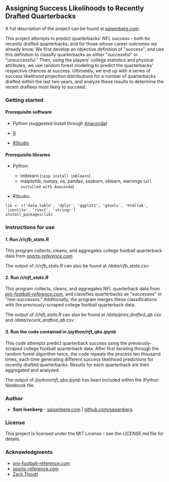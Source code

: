 
## Assigning Success Likelihoods to Recently Drafted Quarterbacks

A full description of the project can be found at [saisenberg.com](https://saisenberg.com/projects/quarterbacks.html).

This project attempts to predict quarterbacks' NFL success - both for recently drafted quarterbacks, and for those whose career outcomes we already know. We first develop an objective definition of "success", and use this definition to classify quarterbacks as either "successful" or "unsuccessful." Then, using the players' college statistics and physical attributes, we use random forest modeling to predict the quarterbacks' respective chances at success. Ultimately, we end up with a series of success likelihood projection distributions for a number of quarterbacks drafted within the last two years, and analyze these results to determine the recent draftees most likely to succeed.  

### Getting started

#### Prerequisite software

* Python (suggested install through [Anaconda](https://www.anaconda.com/download/))

* [R](https://www.r-project.org/)

* [RStudio](https://www.rstudio.com/products/rstudio/download/)

#### Prerequisite libraries

* Python:
    - imblearn (```!pip install imblearn```)
    - matplotlib, numpy, os, pandas, seaborn, sklearn, warnings (```all installed with Anaconda```)


* RStudio:

```
lib <- c('data.table', 'dplyr', 'ggplot2', 'gtools', 'htmltab', 'jsonlite', 'rvest', 'stringr')
install_packages(lib)
```

### Instructions for use

#### 1. Run */r/cfb_stats.R*

This program collects, cleans, and aggregates college football quarterback data from *[sports-reference.com](https://sports-reference.com/cfb/)*.  

The output of */r/cfb_stats.R* can also be found at */data/cfb_stats.csv*.

#### 2. Run */r/nfl_stats.R*

This program collects, cleans, and aggregates NFL quarterback data from *[pro-football-reference.com](https://pro-football-reference.com)*, and classifies quarterbacks as "successes" or "non-successes." Additionally, the program merges these classifications with the previously-scraped college football quarterback data.

The output of */r/nfl_stats.R* can also be found at */data/prev_drafted_qb.csv* and */data/recent_drafted_qb.csv*.

#### 3. Run the code contained in */python/nfl_qbs.ipynb*

This code attempts predict quarterback success using the previously-scraped college football quarterback data. After first iterating through the random forest algorithm twice, the code repeats the process ten thousand times, each time generating different success likelihood predictions for recently drafted quarterbacks. Results for each quarterback are then aggregated and analyzed.

The output of */python/nfl_qbs.ipynb* has been included within the iPython Notebook file.


### Author

* **Sam Isenberg** - [saisenberg.com](https://saisenberg.com) | [github.com/saisenberg](https://github.com/saisenberg)


### License

This project is licensed under the MIT License - see the *LICENSE.md* file for details.

### Acknowledgments

* [pro-football-reference.com](https://www.pro-football-reference.com)
* [sports-reference.com](https://sports-reference.com/cfb/)
* [Zack Thoutt](https://www.kaggle.com/zynicide/nfl-football-player-stats)

